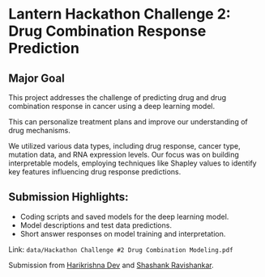 # Lantern Hackathon Challenge 2: Drug Combination Response Prediction

## Major Goal
This project addresses the challenge of predicting drug and drug combination response in cancer using a deep learning model.

This can personalize treatment plans and improve our understanding of drug mechanisms.

We utilized various data types, including drug response, cancer type, mutation data, and RNA expression levels.
Our focus was on building interpretable models, employing techniques like Shapley values to identify key features influencing drug response predictions.

## Submission Highlights:

* Coding scripts and saved models for the deep learning model.
* Model descriptions and test data predictions.
* Short answer responses on model training and interpretation.

Link: `data/Hackathon Challenge #2 Drug Combination Modeling.pdf`

Submission from [Harikrishna Dev](https://github.com/harikrishnad1997) and [Shashank Ravishankar](https://github.com/Shashank1998-code).
